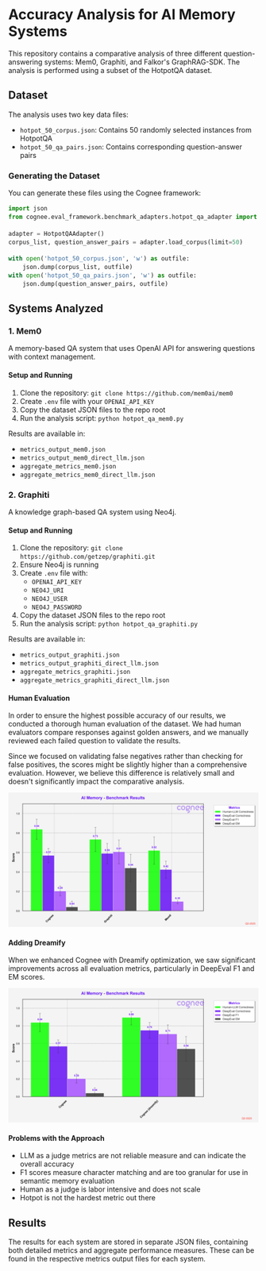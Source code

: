 # Accuracy Analysis for AI Memory Systems

This repository contains a comparative analysis of three different question-answering systems: Mem0, Graphiti, and Falkor's GraphRAG-SDK. The analysis is performed using a subset of the HotpotQA dataset.

## Dataset

The analysis uses two key data files:
- `hotpot_50_corpus.json`: Contains 50 randomly selected instances from HotpotQA
- `hotpot_50_qa_pairs.json`: Contains corresponding question-answer pairs

### Generating the Dataset

You can generate these files using the Cognee framework:

```python
import json
from cognee.eval_framework.benchmark_adapters.hotpot_qa_adapter import HotpotQAAdapter

adapter = HotpotQAAdapter()
corpus_list, question_answer_pairs = adapter.load_corpus(limit=50)

with open('hotpot_50_corpus.json', 'w') as outfile:
    json.dump(corpus_list, outfile)
with open('hotpot_50_qa_pairs.json', 'w') as outfile:
    json.dump(question_answer_pairs, outfile)
```

## Systems Analyzed

### 1. Mem0

A memory-based QA system that uses OpenAI API for answering questions with context management.

#### Setup and Running
1. Clone the repository: `git clone https://github.com/mem0ai/mem0`
2. Create `.env` file with your `OPENAI_API_KEY`
3. Copy the dataset JSON files to the repo root
4. Run the analysis script: `python hotpot_qa_mem0.py`

Results are available in:
- `metrics_output_mem0.json`
- `metrics_output_mem0_direct_llm.json`
- `aggregate_metrics_mem0.json`
- `aggregate_metrics_mem0_direct_llm.json`

### 2. Graphiti

A knowledge graph-based QA system using Neo4j.

#### Setup and Running
1. Clone the repository: `git clone https://github.com/getzep/graphiti.git`
2. Ensure Neo4j is running
3. Create `.env` file with:
   - `OPENAI_API_KEY`
   - `NEO4J_URI`
   - `NEO4J_USER`
   - `NEO4J_PASSWORD`
4. Copy the dataset JSON files to the repo root
5. Run the analysis script: `python hotpot_qa_graphiti.py`

Results are available in:
- `metrics_output_graphiti.json`
- `metrics_output_graphiti_direct_llm.json`
- `aggregate_metrics_graphiti.json`
- `aggregate_metrics_graphiti_direct_llm.json`



#### Human Evaluation

In order to ensure the highest possible accuracy of our results, we conducted a thorough human evaluation of the dataset. We had human evaluators compare responses against golden answers, and we manually reviewed each failed question to validate the results. 

Since we focused on validating false negatives rather than checking for false positives, the scores might be slightly higher than a comprehensive evaluation. However, we believe this difference is relatively small and doesn't significantly impact the comparative analysis.

<img src="metrics_comparison.png" width="600" alt="Competitor Comparison">

#### Adding Dreamify

When we enhanced Cognee with Dreamify optimization, we saw significant improvements across all evaluation metrics, particularly in DeepEval F1 and EM scores.

<img src="cognee_comparison.png" width="600" alt="Cognee with Dreamify Comparison">

#### Problems with the Approach

- LLM as a judge metrics are not reliable measure and can indicate the overall accuracy
- F1 scores measure character matching and are too granular for use in semantic memory evaluation
- Human as a judge is labor intensive and does not scale
- Hotpot is not the hardest metric out there


## Results

The results for each system are stored in separate JSON files, containing both detailed metrics and aggregate performance measures. These can be found in the respective metrics output files for each system.